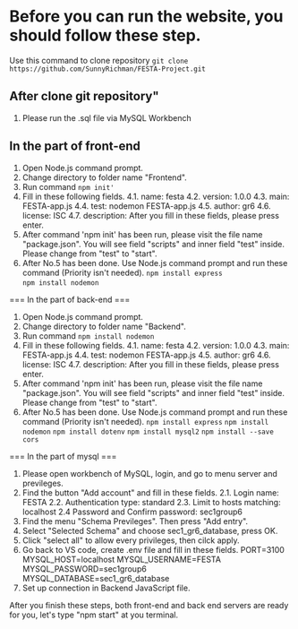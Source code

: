 # Before you can run the website, you should follow these step.

Use this command to clone repository
```git clone https://github.com/SunnyRichman/FESTA-Project.git```
## After clone git repository"
1. Please run the .sql file via MySQL Workbench

## In the part of front-end 
1. Open Node.js command prompt.
2. Change directory to folder name "Frontend".
3. Run command
```npm init'```
4. Fill in these following fields.
	4.1. name: festa
	4.2. version: 1.0.0
	4.3. main: FESTA-app.js
	4.4. test: nodemon FESTA-app.js
	4.5. author: gr6
	4.6. license: ISC
	4.7. description: <leave it empty>
	After you fill in these fields, please press enter.
6. After command 'npm init' has been run, please visit the file name "package.json". You will see field "scripts" and inner field "test" inside. Please change from "test" to "start".
7. After No.5 has been done. Use Node.js command prompt and run these command (Priority isn't needed).
```npm install express```<br />
```npm install nodemon```

=== In the part of back-end ===
1. Open Node.js command prompt.
2. Change directory to folder name "Backend".
3. Run command
```npm install nodemon```
4. Fill in these following fields.
	4.1. name: festa
	4.2. version: 1.0.0
	4.3. main: FESTA-app.js
	4.4. test: nodemon FESTA-app.js
	4.5. author: gr6
	4.6. license: ISC
	4.7. description: <leave it empty>
	After you fill in these fields, please press enter.
6. After command 'npm init' has been run, please visit the file name "package.json". You will see field "scripts" and inner field "test" inside. Please change from "test" to "start".
7. After No.5 has been done. Use Node.js command prompt and run these command (Priority isn't needed).
```npm install express```
```npm install nodemon```
```npm install dotenv```
```npm install mysql2```
```npm install --save cors```

=== In the part of mysql ===
1. Please open workbench of MySQL, login, and go to menu server and previleges.
2. Find the button "Add account" and fill in these fields.
	2.1. Login name: FESTA
	2.2. Authentication type: standard
	2.3. Limit to hosts matching: localhost
	2.4 Password and Confirm password: sec1group6
3. Find the menu "Schema Previleges". Then press "Add entry".
4. Select "Selected Schema" and choose sec1_gr6_database, press OK.
5. Click "select all" to allow every privileges, then cilck apply.
6. Go back to VS code, create .env file and fill in these fields.
	PORT=3100
	MYSQL_HOST=localhost
	MYSQL_USERNAME=FESTA
	MYSQL_PASSWORD=sec1group6
	MYSQL_DATABASE=sec1_gr6_database
7. Set up connection in Backend JavaScript file.

After you finish these steps, both front-end and back end servers are ready for you, let's type "npm start" at you terminal.
